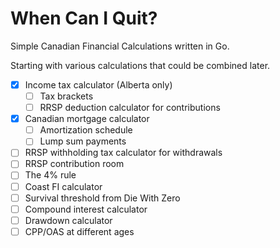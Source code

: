 # When Can I Quit?

Simple Canadian Financial Calculations written in Go.

Starting with various calculations that could be combined later.

* [x] Income tax calculator (Alberta only)
  * [ ] Tax brackets
  * [ ] RRSP deduction calculator for contributions
* [x] Canadian mortgage calculator
  * [ ] Amortization schedule
  * [ ] Lump sum payments
* [ ] RRSP withholding tax calculator for withdrawals
* [ ] RRSP contribution room
* [ ] The 4% rule
* [ ] Coast FI calculator
* [ ] Survival threshold from Die With Zero
* [ ] Compound interest calculator
* [ ] Drawdown calculator
* [ ] CPP/OAS at different ages
